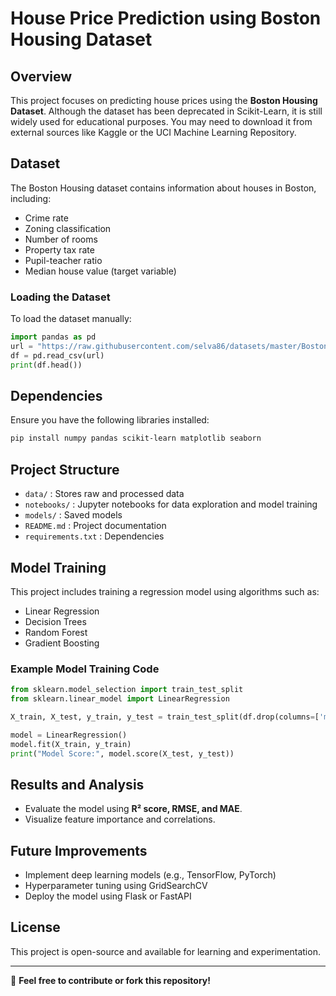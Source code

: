 # House Price Prediction using Boston Housing Dataset

## Overview
This project focuses on predicting house prices using the **Boston Housing Dataset**. Although the dataset has been deprecated in Scikit-Learn, it is still widely used for educational purposes. You may need to download it from external sources like Kaggle or the UCI Machine Learning Repository.

## Dataset
The Boston Housing dataset contains information about houses in Boston, including:
- Crime rate
- Zoning classification
- Number of rooms
- Property tax rate
- Pupil-teacher ratio
- Median house value (target variable)

### Loading the Dataset
To load the dataset manually:
```python
import pandas as pd
url = "https://raw.githubusercontent.com/selva86/datasets/master/BostonHousing.csv"
df = pd.read_csv(url)
print(df.head())
```

## Dependencies
Ensure you have the following libraries installed:
```bash
pip install numpy pandas scikit-learn matplotlib seaborn
```

## Project Structure
- `data/` : Stores raw and processed data
- `notebooks/` : Jupyter notebooks for data exploration and model training
- `models/` : Saved models
- `README.md` : Project documentation
- `requirements.txt` : Dependencies

## Model Training
This project includes training a regression model using algorithms such as:
- Linear Regression
- Decision Trees
- Random Forest
- Gradient Boosting

### Example Model Training Code
```python
from sklearn.model_selection import train_test_split
from sklearn.linear_model import LinearRegression

X_train, X_test, y_train, y_test = train_test_split(df.drop(columns=['medv']), df['medv'], test_size=0.2, random_state=42)

model = LinearRegression()
model.fit(X_train, y_train)
print("Model Score:", model.score(X_test, y_test))
```

## Results and Analysis
- Evaluate the model using **R² score, RMSE, and MAE**.
- Visualize feature importance and correlations.

## Future Improvements
- Implement deep learning models (e.g., TensorFlow, PyTorch)
- Hyperparameter tuning using GridSearchCV
- Deploy the model using Flask or FastAPI

## License
This project is open-source and available for learning and experimentation.

---

🚀 **Feel free to contribute or fork this repository!**

